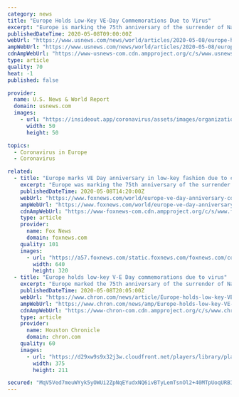 ```yaml
---
category: news
title: "Europe Holds Low-Key VE-Day Commemorations Due to Virus"
excerpt: "Europe is marking the 75th anniversary of the surrender of Nazi Germany to Allied forces following six years of war in a low-key fashion as a result of the coronavirus lockdowns across the continent."
publishedDateTime: 2020-05-08T09:00:00Z
webUrl: "https://www.usnews.com/news/world/articles/2020-05-08/europe-holds-low-key-ve-day-commemorations-due-to-virus"
ampWebUrl: "https://www.usnews.com/news/world/articles/2020-05-08/europe-holds-low-key-ve-day-commemorations-due-to-virus?context=amp"
cdnAmpWebUrl: "https://www-usnews-com.cdn.ampproject.org/c/s/www.usnews.com/news/world/articles/2020-05-08/europe-holds-low-key-ve-day-commemorations-due-to-virus?context=amp"
type: article
quality: 70
heat: -1
published: false

provider:
  name: U.S. News & World Report
  domain: usnews.com
  images:
    - url: "https://insideout.app/coronavirus/assets/images/organizations/usnews.com-50x50.jpg"
      width: 50
      height: 50

topics:
  - Coronavirus in Europe
  - Coronavirus

related:
  - title: "Europe marks VE Day anniversary in low-key fashion due to coronavirus lockdown"
    excerpt: "Europe was marking the 75th anniversary of the surrender of Nazi Germany to Allied forces following six years of war in a low-key fashion Friday due to coronavirus lockdown restrictions across the continent."
    publishedDateTime: 2020-05-08T14:20:00Z
    webUrl: "https://www.foxnews.com/world/europe-ve-day-anniversary-coronavirus-lockdown"
    ampWebUrl: "https://www.foxnews.com/world/europe-ve-day-anniversary-coronavirus-lockdown.amp"
    cdnAmpWebUrl: "https://www-foxnews-com.cdn.ampproject.org/c/s/www.foxnews.com/world/europe-ve-day-anniversary-coronavirus-lockdown.amp"
    type: article
    provider:
      name: Fox News
      domain: foxnews.com
    quality: 101
    images:
      - url: "https://a57.foxnews.com/static.foxnews.com/foxnews.com/content/uploads/2020/05/640/320/AP20129342119821.jpg?ve=1&tl=1"
        width: 640
        height: 320
  - title: "Europe holds low-key V-E Day commemorations due to virus"
    excerpt: "Europe marked the 75th anniversary of the surrender of Nazi Germany to Allied forces in low-key fashion Friday because of coronavirus lockdown restrictions across the continent. The big celebrations planned were either canceled or dramatically scaled back."
    publishedDateTime: 2020-05-08T20:05:00Z
    webUrl: "https://www.chron.com/news/article/Europe-holds-low-key-VE-Day-commemorations-due-to-15255916.php"
    ampWebUrl: "https://www.chron.com/news/amp/Europe-holds-low-key-VE-Day-commemorations-due-to-15255916.php"
    cdnAmpWebUrl: "https://www-chron-com.cdn.ampproject.org/c/s/www.chron.com/news/amp/Europe-holds-low-key-VE-Day-commemorations-due-to-15255916.php"
    type: article
    provider:
      name: Houston Chronicle
      domain: chron.com
    quality: 60
    images:
      - url: "https://d29xw9s9x32j3w.cloudfront.net/players/library/placeholder.png"
        width: 375
        height: 211

secured: "MqV5Ved7meuWYyk5yOWUi2ZpNqEYudxNQ6ivBTyLemTsnOl2+40MTpUoqURBIYcPNWCAf73hqci4dG5rwY0D7JYtHaxwyLif2sqkeHaA7CVTPmnLbBWpQQpkwI6466shqVvxLPX5BVTNQZMPWtmknbk9OZP3oKt6nLymyFXQIdt8BTiIMjsMiad2LX1CGDAWiG4DkRYmzZCEgKlYiaWdCYazTNBYLtx9+vTlshQWIBgs+e/2phew8kuNaspm4sPCTrGiqhvwcBpn3a28X+v0x9xS+hHRFGXqjKXuy/efsIdNGi9SGvf95e4F6VFfuqSYWniceM1ntufzDXA3dN7JQ4v84pcULMvRYgHLlVQUlgPJFVC5Fs10uF9v8wftQGr7sHQO7jar/GcpzfPmAOUqjwYfhxA4ThAJOu1e5kIJfAZZG13R7VY4LB+3o1Jku7OEuihnN9pwNVT1cL0rarlNSjEnIXUAXS9T4Javpt0T4Ng=;wYGTBk29qBbkC/oBmZ1ULQ=="
---
```


